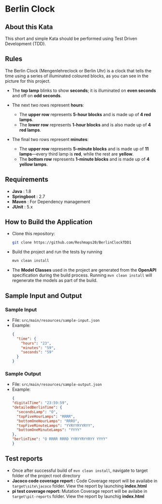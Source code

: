 # Berlin Clock
## About this Kata
This short and simple Kata should be performed using Test Driven Development (TDD).
## Rules
The Berlin Clock (Mengenlehreclock or Berlin Uhr) is a clock that tells the time using a series of illuminated coloured blocks, as you can see in the picture for this project.

- The **top lamp** blinks to show **seconds**; it is illuminated on **even seconds** and off on **odd seconds**.

- The next two rows represent **hours**:
    - The **upper row** represents **5-hour blocks** and is made up of **4 red lamps**.
    - The **lower row** represents **1-hour blocks** and is also made up of **4 red lamps**.

- The final two rows represent **minutes**:
    - The **upper row** represents **5-minute blocks** and is made up of **11 lamps**—every third lamp is **red**, while the rest are **yellow**.
    - The **bottom row** represents **1-minute blocks** and is made up of **4 yellow lamps**.

## Requirements

- **Java** : 1.8
- **Springboot** : 2.7
- **Maven** : For Dependency management
- **JUnit** : 5.x

## How to Build the Application

- Clone this repository:
   ```bash
   git clone https://github.com/Reshmaps20/BerlinClockTDD1
- Build the project and run the tests by running
    ```bash
    mvn clean install
- The **Model Classes** used in the project are generated from the **OpenAPI** specification during the build process. Running `mvn clean install` will regenerate the models as part of the build.

## Sample Input and Output

### Sample Input

- File: `src/main/resources/sample-input.json`
- Example:
  ```json
  {
    "time": {
      "hours": "23",
      "minutes": "59",
      "seconds": "59"
    }
  }

### Sample Output

- File: `src/main/resources/sample-output.json`
- Example:
  ```json
  {
  "digitalTime": "23:59:59",
  "detailedBerlinTime": {
    "secondsLamp": "O",
    "topFiveHourLamps": "RRRR",
    "bottomOneHourLamps": "RRRO",
    "topFiveMinuteLamps": "YYRYYRYYRYY",
    "bottomOneMinuteLamps": "YYYY"
  },
  "berlinTime": "O RRRR RRRO YYRYYRYYRYY YYYY"
  }
## Test reports
- Once after successful build of
  `mvn clean install`, navigate to target folder of the project root directory
- **Jacoco code coverage report :** Code Coverage report will be availabe in `target\site\jacoco` folder. View the report by launching **index.html**
- **pi test coverage report:** Mutation Coverage report will be avilabe in `target\pit-reports` folder. View the report by launchig **index.html**